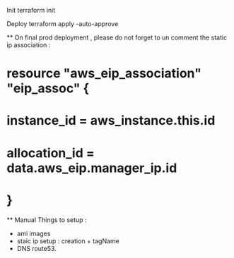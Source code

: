 


Init
    terraform init

Deploy
    terraform apply  -auto-approve


** On final prod deployment , please do not forget to un comment the static ip association :
# resource "aws_eip_association" "eip_assoc" {
#   instance_id   = aws_instance.this.id
#   allocation_id = data.aws_eip.manager_ip.id
# }




** Manual Things to setup :
- ami images
- staic ip setup : creation + tagName
- DNS route53.
